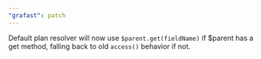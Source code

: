 ```yaml
---
"grafast": patch
---
```


Default plan resolver will now use `$parent.get(fieldName)` if $parent has a get
method, falling back to old `access()` behavior if not.

